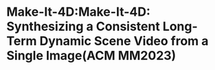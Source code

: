 # Make-It-4D:Make-It-4D: Synthesizing a Consistent Long-Term Dynamic Scene Video from a Single Image(ACM MM2023)
